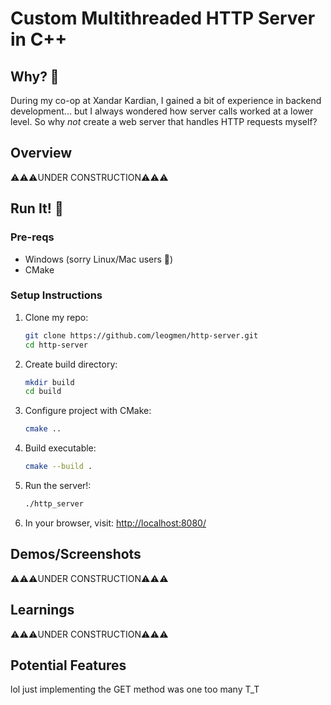 # Custom Multithreaded HTTP Server in C++

## Why? 🗿
During my co-op at Xandar Kardian, I gained a bit of experience in backend development... but I always wondered how server calls worked at a lower level. So why _not_ create a web server that handles HTTP requests myself?

## Overview
⚠️⚠️⚠️UNDER CONSTRUCTION⚠️⚠️⚠️

## Run It! 🙏

### Pre-reqs
- Windows (sorry Linux/Mac users 🥀)
- CMake

### Setup Instructions
1. Clone my repo:
   ```bash
   git clone https://github.com/leogmen/http-server.git
   cd http-server
2. Create build directory:
   ```bash
   mkdir build
   cd build
3. Configure project with CMake:
   ```bash
   cmake ..
5. Build executable:
   ```bash
   cmake --build .
6. Run the server!:
   ```bash
   ./http_server
7. In your browser, visit: [http://localhost:8080/](http://localhost:8080/)

## Demos/Screenshots
⚠️⚠️⚠️UNDER CONSTRUCTION⚠️⚠️⚠️

## Learnings
⚠️⚠️⚠️UNDER CONSTRUCTION⚠️⚠️⚠️

## Potential Features
lol just implementing the GET method was one too many T_T
